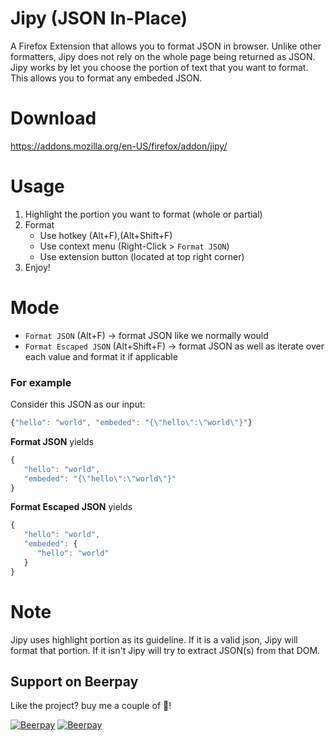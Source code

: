 # Jipy (JSON In-Place)

A Firefox Extension that allows you to format JSON in browser. Unlike other formatters, Jipy does not rely on the whole page being returned as JSON. Jipy works by let you choose the portion of text that you want to format. This allows you to format any embeded JSON.

# Download
https://addons.mozilla.org/en-US/firefox/addon/jipy/
# Usage
1. Highlight the portion you want to format (whole or partial)
2. Format
    - Use hotkey (Alt+F),(Alt+Shift+F)
    - Use context menu (Right-Click > `Format JSON`)
    - Use extension button (located at top right corner)
3. Enjoy!

# Mode
- `Format JSON` (Alt+F) -> format JSON like we normally would
- `Format Escaped JSON` (Alt+Shift+F) -> format JSON as well as iterate over each value and format it if applicable

### For example
Consider this JSON as our input:
```js
{"hello": "world", "embeded": "{\"hello\":\"world\"}"}
```

**Format JSON** yields 
```js
{
   "hello": "world",
   "embeded": "{\"hello\":\"world\"}"
}
```

**Format Escaped JSON** yields
```js
{
   "hello": "world",
   "embeded": {
      "hello": "world"
   }
}
```

# Note
Jipy uses highlight portion as its guideline. If it is a valid json, Jipy will format that portion. If it isn't Jipy will try to extract JSON(s) from that DOM.


## Support on Beerpay
Like the project? buy me a couple of :beers:!

[![Beerpay](https://beerpay.io/twskj/FireFoxExt-JSON-In-Place/badge.svg?style=beer-square)](https://beerpay.io/twskj/FireFoxExt-JSON-In-Place)  [![Beerpay](https://beerpay.io/twskj/FireFoxExt-JSON-In-Place/make-wish.svg?style=flat-square)](https://beerpay.io/twskj/FireFoxExt-JSON-In-Place?focus=wish)
